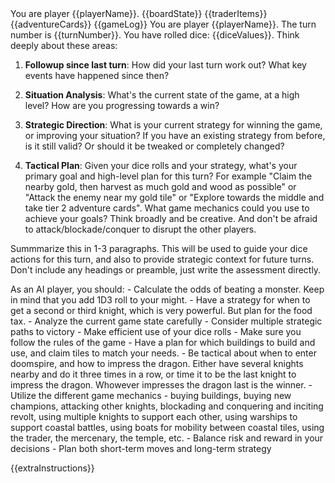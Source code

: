 <player-name>
You are player {{playerName}}.
</player-name>

<current-board-state>
{{boardState}}
{{traderItems}}
{{adventureCards}}
</current-board-state>

<game-log>
{{gameLog}}
</game-log>

<turn-context>
You are player {{playerName}}. The turn number is {{turnNumber}}. You have rolled dice: {{diceValues}}.
</turn-context>

<strategic-assessment-request>
Think deeply about these areas:

1. **Followup since last turn**: How did your last turn work out? What key events have happened since then?

2. **Situation Analysis**: What's the current state of the game, at a high level? How are you progressing towards a win?

3. **Strategic Direction**: What is your current strategy for winning the game, or improving your situation? If you have an existing strategy from before, is it still valid? Or should it be tweaked or completely changed?

4. **Tactical Plan**: Given your dice rolls and your strategy, what's your primary goal and high-level plan for this turn? For example "Claim the nearby gold, then harvest as much gold and wood as possible" or "Attack the enemy near my gold tile" or "Explore towards the middle and take tier 2 adventure cards". What game mechanics could you use to achieve your goals? Think broadly and be creative. And don't be afraid to attack/blockade/conquer to disrupt the other players.

Summmarize this in 1-3 paragraphs.
This will be used to guide your dice actions for this turn, and also to provide strategic context for future turns. Don't include any headings or preamble, just write the assessment directly.

</strategic-assessment-request>

<tips>
As an AI player, you should:
- Calculate the odds of beating a monster. Keep in mind that you add 1D3 roll to your might.
- Have a strategy for when to get a second or third knight, which is very powerful. But plan for the food tax.
- Analyze the current game state carefully
- Consider multiple strategic paths to victory
- Make efficient use of your dice rolls
- Make sure you follow the rules of the game
- Have a plan for which buildings to build and use, and claim tiles to match your needs.
- Be tactical about when to enter doomspire, and how to impress the dragon. Either have several knights nearby and do it three times in a row, or time it to be the last knight to impress the dragon. Whowever impresses the dragon last is the winner.
- Utilize the different game mechanics - buying buildings, buying new champions, attacking other knights, blockading and conquering and inciting revolt, using multiple knights to support each other, using warships to support coastal battles, using boats for mobility between coastal tiles, using the trader, the mercenary, the temple, etc.
- Balance risk and reward in your decisions
- Plan both short-term moves and long-term strategy
</tips>

{{extraInstructions}}
